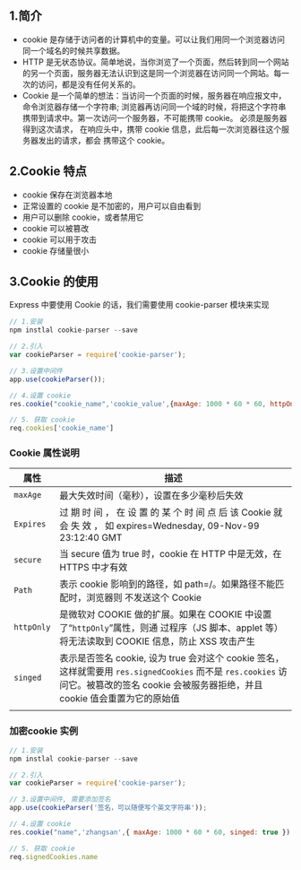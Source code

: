 ## 1.简介

-    cookie 是存储于访问者的计算机中的变量。可以让我们用同一个浏览器访问同一个域名的时候共享数据。 
-    HTTP 是无状态协议。简单地说，当你浏览了一个页面，然后转到同一个网站的另一个页面，服务器无法认识到这是同一个浏览器在访问同一个网站。每一次的访问，都是没有任何关系的。 
-    Cookie 是一个简单的想法：当访问一个页面的时候，服务器在响应报文中， 命令浏览器存储一个字符串; 浏览器再访问同一个域的时候，将把这个字符串携带到请求中。第一次访问一个服务器，不可能携带 cookie。 必须是服务器得到这次请求， 在响应头中，携带 cookie 信息，此后每一次浏览器往这个服务器发出的请求，都会 携带这个 cookie。 



## 2.Cookie 特点 

-    cookie 保存在浏览器本地 
-    正常设置的 cookie 是不加密的，用户可以自由看到 
-    用户可以删除 cookie，或者禁用它 
-    cookie 可以被篡改 
-    cookie 可以用于攻击 
-    cookie 存储量很小



## 3.Cookie 的使用 

 Express 中要使用 Cookie 的话，我们需要使用 cookie-parser 模块来实现 

```js
// 1.安装 
npm instlal cookie-parser --save

// 2.引入 
var cookieParser = require('cookie-parser');

// 3.设置中间件
app.use(cookieParser());

// 4.设置 cookie
res.cookie("cookie_name",'cookie_value',{maxAge: 1000 * 60 * 60, httpOnly: true});

// 5. 获取 cookie
req.cookies['cookie_name']
```



###  Cookie 属性说明 

| 属性       | 描述                                                         |
| ---------- | ------------------------------------------------------------ |
| `maxAge`   | 最大失效时间（毫秒），设置在多少毫秒后失效                   |
| `Expires`  | 过 期 时 间  ， 在 设 置 的 某 个 时 间 点 后 该 Cookie 就 会 失 效 ， 如 expires=Wednesday, 09-Nov-99 23:12:40 GMT |
| `secure`   | 当 secure 值为 true 时，cookie 在 HTTP 中是无效，在 HTTPS 中才有效 |
| `Path`     | 表示 cookie 影响到的路径，如 path=/。如果路径不能匹配时，浏览器则 不发送这个 Cookie |
| `httpOnly` | 是微软对 COOKIE 做的扩展。如果在 COOKIE 中设置了“`httpOnly`”属性，则通 过程序（JS 脚本、applet 等）将无法读取到 COOKIE 信息，防止 XSS 攻击产生 |
| `singed`   | 表示是否签名 cookie, 设为 true 会对这个 cookie 签名，这样就需要用 `res.signedCookies` 而不是 `res.cookies` 访问它。被篡改的签名 cookie 会被服务器拒绝，并且 cookie 值会重置为它的原始值 |
|            |                                                              |



### 加密cookie 实例

```js
// 1.安装 
npm instlal cookie-parser --save

// 2.引入 
var cookieParser = require('cookie-parser');

// 3.设置中间件, 需要添加签名
app.use(cookieParser('签名，可以随便写个英文字符串'));

// 4.设置 cookie
res.cookie("name",'zhangsan',{ maxAge: 1000 * 60 * 60, singed: true });

// 5. 获取 cookie
req.signedCookies.name
```

